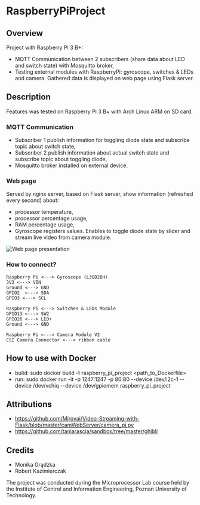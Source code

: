 # RaspberryPiProject

## Overview
Project with Raspberry Pi 3 B+:
- MQTT Communication between 2 subscribers (share data about LED and switch state) with Mosquitto broker,
- Testing external modules with RaspberryPi: gyroscope, switches & LEDs and camera. Gathered data is displayed on web page using Flask server.

## Description
Features was tested on Raspberry Pi 3 B+  with Arch Linux ARM on SD card.

### MQTT Communication
- Subscriber 1 publish information for toggling diode state and subscribe topic about switch state,
- Subscriber 2 publish information about actual switch state and subscribe topic about toggling diode,
- Mosquitto broker installed on external device.

### Web page
Served by nginx server, based on Flask server, show information (refreshed every second) about:
- processor temperature,
- processor percentage usage,
- RAM percentage usage,
- Gyroscope registers values.
Enables to toggle diode state by slider and stream live video from camera module.

![Web page presentation](https://github.com/gradzka/...)

### How to connect?
```
Raspberry Pi <---> Gyroscope (L3GD20H)
3V3 <---> VIN
Ground <---> GND
GPIO2  <---> SDA
GPIO3 <---> SCL

Raspberry Pi <---> Switches & LEDs Module
GPIO13 <---> SW2
GPIO26 <---> LED+
Ground <---> GND

Raspberry Pi <---> Camera Module V2
CSI Camera Connector <---> ribbon cable
```

## How to use with Docker
- bulid: sudo docker build -t raspberry_pi_project <path_to_Dockerfile>
- run: sudo docker run -it -p 1247:1247 -p 80:80 --device /dev/i2c-1 --device /dev/vchiq --device /dev/gpiomem raspberry_pi_project

## Attributions
- https://github.com/Mjrovai/Video-Streaming-with-Flask/blob/master/camWebServer/camera_pi.py
- https://github.com/taniarascia/sandbox/tree/master/ghibli

## Credits
* Monika Grądzka
* Robert Kazimierczak

The project was conducted during the Microprocessor Lab course held by the Institute of Control and Information Engineering, Poznan University of Technology.
